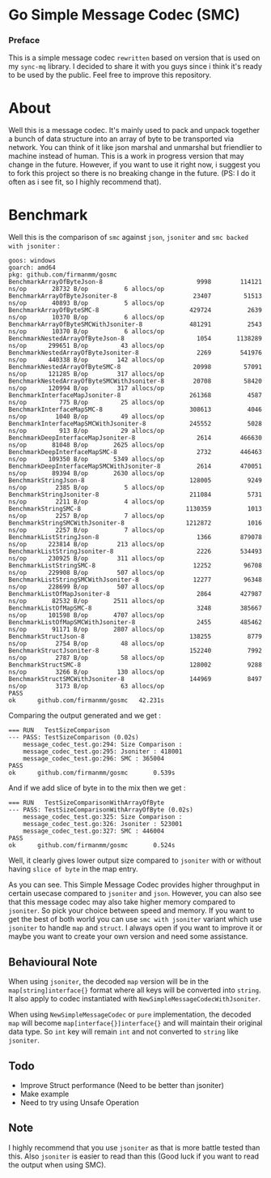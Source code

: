 # Go Simple Message Codec (SMC)

### Preface
This is a simple message codec `rewritten` based on version that is used on my `sync-mq` library. I decided to share it with you guys since i think it's ready to be used by the public. Feel free to improve this repository.

# About
Well this is a message codec. It's mainly used to pack and unpack together a bunch of data structure into an array of byte to be transported via network. You can think of it like json marshal and unmarshal but friendlier to machine instead of human. This is a work in progress version that may change in the future. However, if you want to use it right now, i suggest you to fork this project so there is no breaking change in the future. (PS: I do it often as i see fit, so I highly recommend that). 

# Benchmark

Well this is the comparison of `smc` against `json`, `jsoniter` and `smc backed with jsoniter` :

```
goos: windows
goarch: amd64
pkg: github.com/firmanmm/gosmc
BenchmarkArrayOfByteJson-8                    	    9998	    114121 ns/op	   28732 B/op	       6 allocs/op
BenchmarkArrayOfByteJsoniter-8                	   23407	     51513 ns/op	   40893 B/op	       5 allocs/op
BenchmarkArrayOfByteSMC-8                     	  429724	      2639 ns/op	   10370 B/op	       6 allocs/op
BenchmarkArrayOfByteSMCWithJsoniter-8         	  481291	      2543 ns/op	   10370 B/op	       6 allocs/op
BenchmarkNestedArrayOfByteJson-8              	    1054	   1138289 ns/op	  299651 B/op	      43 allocs/op
BenchmarkNestedArrayOfByteJsoniter-8          	    2269	    541976 ns/op	  440338 B/op	     142 allocs/op
BenchmarkNestedArrayOfByteSMC-8               	   20998	     57091 ns/op	  121285 B/op	     317 allocs/op
BenchmarkNestedArrayOfByteSMCWithJsoniter-8   	   20708	     58420 ns/op	  120994 B/op	     317 allocs/op
BenchmarkInterfaceMapJsoniter-8               	  261368	      4587 ns/op	     775 B/op	      25 allocs/op
BenchmarkInterfaceMapSMC-8                    	  308613	      4046 ns/op	    1040 B/op	      49 allocs/op
BenchmarkInterfaceMapSMCWithJsoniter-8        	  245552	      5028 ns/op	     913 B/op	      29 allocs/op
BenchmarkDeepInterfaceMapJsoniter-8           	    2614	    466630 ns/op	   81048 B/op	    2625 allocs/op
BenchmarkDeepInterfaceMapSMC-8                	    2732	    446463 ns/op	  109350 B/op	    5349 allocs/op
BenchmarkDeepInterfaceMapSMCWithJsoniter-8    	    2614	    470051 ns/op	   89394 B/op	    2630 allocs/op
BenchmarkStringJson-8                         	  128005	      9249 ns/op	    2385 B/op	       5 allocs/op
BenchmarkStringJsoniter-8                     	  211084	      5731 ns/op	    2211 B/op	       4 allocs/op
BenchmarkStringSMC-8                          	 1130359	      1013 ns/op	    2257 B/op	       7 allocs/op
BenchmarkStringSMCWithJsoniter-8              	 1212872	      1016 ns/op	    2257 B/op	       7 allocs/op
BenchmarkListStringJson-8                     	    1366	    879078 ns/op	  223814 B/op	     213 allocs/op
BenchmarkListStringJsoniter-8                 	    2226	    534493 ns/op	  230925 B/op	     311 allocs/op
BenchmarkListStringSMC-8                      	   12252	     96708 ns/op	  229908 B/op	     507 allocs/op
BenchmarkListStringSMCWithJsoniter-8          	   12277	     96348 ns/op	  228699 B/op	     507 allocs/op
BenchmarkListOfMapJsoniter-8                  	    2864	    427987 ns/op	   82532 B/op	    2511 allocs/op
BenchmarkListOfMapSMC-8                       	    3248	    385667 ns/op	  101598 B/op	    4707 allocs/op
BenchmarkListOfMapSMCWithJsoniter-8           	    2455	    485462 ns/op	   91171 B/op	    2807 allocs/op
BenchmarkStructJson-8                         	  138255	      8779 ns/op	    2754 B/op	      48 allocs/op
BenchmarkStructJsoniter-8                     	  152240	      7992 ns/op	    2787 B/op	      58 allocs/op
BenchmarkStructSMC-8                          	  128002	      9288 ns/op	    3266 B/op	     130 allocs/op
BenchmarkStructSMCWithJsoniter-8              	  144969	      8497 ns/op	    3173 B/op	      63 allocs/op
PASS
ok  	github.com/firmanmm/gosmc	42.231s
```

Comparing the output generated and we get :
```
=== RUN   TestSizeComparison
--- PASS: TestSizeComparison (0.02s)
    message_codec_test.go:294: Size Comparison :
    message_codec_test.go:295: Jsoniter : 418001
    message_codec_test.go:296: SMC : 365004
PASS
ok      github.com/firmanmm/gosmc       0.539s
```
And if we add slice of byte in to the mix then we get : 
```
=== RUN   TestSizeComparisonWithArrayOfByte
--- PASS: TestSizeComparisonWithArrayOfByte (0.02s)
    message_codec_test.go:325: Size Comparison :
    message_codec_test.go:326: Jsoniter : 523001
    message_codec_test.go:327: SMC : 446004
PASS
ok      github.com/firmanmm/gosmc       0.524s
```
Well, it clearly gives lower output size compared to `jsoniter` with or without having `slice of byte` in the map entry.

As you can see. This Simple Message Codec provides higher throughput in certain usecase compared to `jsoniter` and `json`. However, you can also see that this message codec may also take higher memory compared to `jsoniter`. So pick your choice between speed and memory. If you want to get the best of both world you can use `smc with jsoniter` variant which use `jsoniter` to handle `map` and `struct`. I always open if you want to improve it or maybe you want to create your own version and need some assistance.

## Behavioural Note
When using `jsoniter`, the decoded `map` version will be in the `map[string]interface{}` format where all keys will be converted into `string`. It also apply to codec instantiated with `NewSimpleMessageCodecWithJsoniter`. 

When using `NewSimpleMessageCodec` or `pure` implementation, the decoded `map` will become `map[interface{}]interface{}` and will maintain their original data type. So `int` key will remain `int` and not converted to `string` like `jsoniter`.

## Todo
- Improve Struct performance (Need to be better than jsoniter)
- Make example
- Need to try using Unsafe Operation

## Note
I highly recommend that you use `jsoniter` as that is more battle tested than this. Also `jsoniter` is easier to read than this (Good luck if you want to read the output when using SMC).

